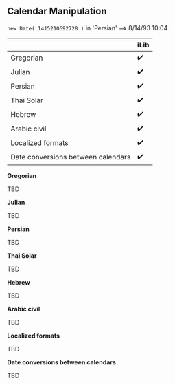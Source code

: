 ## Calendar Manipulation

`new Date( 1415210692728 )` in 'Persian' ⟹ 8/14/93 10:04

| | iLib |
| --- | --- |
| Gregorian | :heavy_check_mark: |
| Julian | :heavy_check_mark: |
| Persian | :heavy_check_mark: |
| Thai Solar | :heavy_check_mark: |
| Hebrew | :heavy_check_mark: |
| Arabic civil | :heavy_check_mark: |
| Localized formats | :heavy_check_mark: |
| Date conversions between calendars | :heavy_check_mark: |

**Gregorian**

TBD

**Julian**

TBD

**Persian**

TBD

**Thai Solar**

TBD

**Hebrew**

TBD

**Arabic civil**

TBD

**Localized formats**

TBD

**Date conversions between calendars**

TBD
